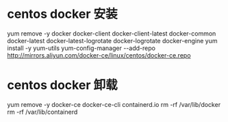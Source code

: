 
# centos docker 安装

yum remove -y docker docker-client docker-client-latest docker-common docker-latest docker-latest-logrotate docker-logrotate docker-engine
yum install -y yum-utils
yum-config-manager --add-repo http://mirrors.aliyun.com/docker-ce/linux/centos/docker-ce.repo



# centos docker 卸载

yum remove -y docker-ce docker-ce-cli containerd.io
rm -rf /var/lib/docker
rm -rf /var/lib/containerd